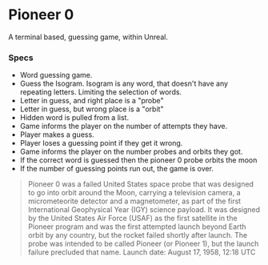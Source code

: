 # Pioneer 0
A terminal based, guessing game, within Unreal. 

### Specs 
- Word guessing game.
- Guess the Isogram. Isogram is any word, that doesn't have any repeating letters. Limiting the selection of words.
- Letter in guess, and right place is a "probe"
- Letter in guess, but wrong place is a "orbit"
- Hidden word is pulled from a list.
- Game informs the player on the number of attempts they have. 
- Player makes a guess.
- Player loses a guessing point if they get it wrong. 
- Game informs the player on the number probes and orbits they got. 
- If the correct word is guessed then the pioneer 0 probe orbits the moon
- If the number of guessing points run out, the game is over.

> Pioneer 0 was a failed United States space probe that was designed to go into orbit around the Moon, carrying a television camera, a micrometeorite detector and a magnetometer, as part of the first International Geophysical Year (IGY) science payload. It was designed by the United States Air Force (USAF) as the first satellite in the Pioneer program and was the first attempted launch beyond Earth orbit by any country, but the rocket failed shortly after launch. The probe was intended to be called Pioneer (or Pioneer 1), but the launch failure precluded that name. Launch date: August 17, 1958, 12:18 UTC

